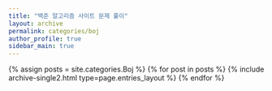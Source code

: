 ```yaml
---
title: "백준 알고리즘 사이트 문제 풀이"
layout: archive
permalink: categories/boj
author_profile: true
sidebar_main: true
---
```



{% assign posts = site.categories.Boj %}
{% for post in posts %} {% include archive-single2.html type=page.entries_layout %} {% endfor %}
